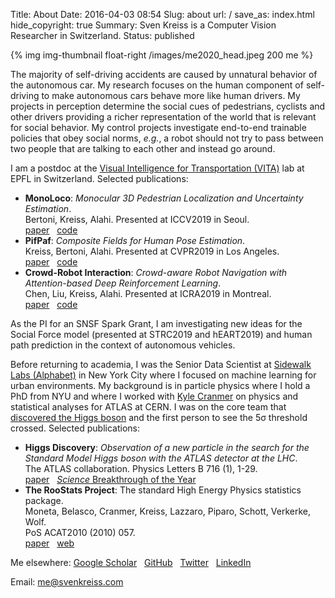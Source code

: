 Title: About
Date: 2016-04-03 08:54
Slug: about
url: /
save_as: index.html
hide_copyright: true
Summary: Sven Kreiss is a Computer Vision Researcher in Switzerland.
Status: published


{% img img-thumbnail float-right /images/me2020_head.jpeg 200 me %}

The majority of self-driving accidents are caused by unnatural behavior of the
autonomous car. My research focuses on the human component of self-driving
to make autonomous cars behave more like human drivers.
My projects in perception determine the social cues of pedestrians,
cyclists and other drivers providing a richer representation of the world that
is relevant for social behavior. My control projects investigate end-to-end
trainable policies that obey social norms, _e.g._, a robot should not
try to pass between two people that are talking to each other and instead go around.

I am a postdoc at the [Visual Intelligence for Transportation (VITA)](https://vita.epfl.ch/)
lab at EPFL in Switzerland. Selected publications:

* __MonoLoco__: _Monocular 3D Pedestrian Localization and Uncertainty Estimation_.<br />
  Bertoni, Kreiss, Alahi. Presented at ICCV2019 in Seoul.<br />
  <span style="white-space: nowrap">[<i class="fa fa-file"></i> paper](http://openaccess.thecvf.com/content_ICCV_2019/html/Bertoni_MonoLoco_Monocular_3D_Pedestrian_Localization_and_Uncertainty_Estimation_ICCV_2019_paper.html)</span>&nbsp;&nbsp;
  <span style="white-space: nowrap">[<i class="fa fa-github"></i> code](https://github.com/vita-epfl/monoloco)</span>
* __PifPaf__: _Composite Fields for Human Pose Estimation_.<br />
  Kreiss, Bertoni, Alahi. Presented at CVPR2019 in Los Angeles.<br />
  <span style="white-space: nowrap">[<i class="fa fa-file"></i> paper](http://openaccess.thecvf.com/content_CVPR_2019/html/Kreiss_PifPaf_Composite_Fields_for_Human_Pose_Estimation_CVPR_2019_paper.html)</span>&nbsp;&nbsp;
  <span style="white-space: nowrap">[<i class="fa fa-github"></i> code](https://github.com/vita-epfl/openpifpaf)</span>
* __Crowd-Robot Interaction__: _Crowd-aware Robot Navigation with Attention-based Deep Reinforcement Learning_.<br />
  Chen, Liu, Kreiss, Alahi. Presented at ICRA2019 in Montreal.<br />
  <span style="white-space: nowrap">[<i class="fa fa-file"></i> paper](https://doi.org/10.1109/ICRA.2019.8794134)</span>&nbsp;&nbsp;
  <span style="white-space: nowrap">[<i class="fa fa-github"></i> code](https://github.com/vita-epfl/crowdnav)</span>

<!--
<div style="display:flex; flex-flow: row wrap;">
<div style="border:0.5px dotted #ccc; width:200px; padding: 20px; margin: 2px; flex-grow: 1;">
    <a href="https://github.com/vita-epfl/monoloco">
        <img class="image-process-crisp" src="/images/monoloco.jpg" alt="Monoloco example"></img><br />
        MonoLoco: Monocular 3D Pedestrian Localization and Uncertainty Estimation.</a>
    <br />
    Presented at ICCV2019 in Seoul.
</div>

<div style="border:0.5px dotted #ccc; width:200px; padding: 20px; margin: 2px; flex-grow: 1;">
    <a href="https://github.com/vita-epfl/openpifpaf">
        <img class="image-process-crisp" src="/images/pifpaf.jpg" alt="OpenPifPaf example"></img><br />
        PifPaf: Composite Fields for Human Pose Estimation.</a>
    <br />
    Presented at CVPR2019 in Los Angeles.
</div>

<div style="border:0.5px dotted #ccc; width:200px; padding: 20px; margin: 2px; flex-grow: 1;">
    <a href="https://github.com/vita-epfl/crowdnav">
        <img class="image-process-crisp" src="/images/crowdnav.png" alt="CrowdNav illustration"></img><br />
        Crowd-Robot Interaction: Crowd-aware Robot Navigation with Attention-based Deep Reinforcement Learning.</a>
    <br />
    Presented at ICRA2019 in Montreal.
</div>
</div> -->

As the PI for an SNSF Spark Grant, I am investigating new ideas for the Social Force model
(presented at STRC2019 and hEART2019) and
human path prediction in the context of autonomous vehicles.


Before returning to academia, I was the Senior Data Scientist at
[Sidewalk Labs (Alphabet)](https://www.sidewalklabs.com) in New York City
where I focused on machine learning for urban environments. My background is in particle physics
where I hold a PhD from NYU and where I worked with
[Kyle Cranmer](http://theoryandpractice.org/) on physics and statistical
analyses for ATLAS at CERN. I was on the core team that
[discovered the Higgs boson](/projects.html#discovery) and the first person to
see the 5σ threshold crossed. Selected publications:

* __Higgs Discovery__: _Observation of a new particle in the search for the Standard Model Higgs boson with the ATLAS detector at the LHC_.<br />
  The ATLAS collaboration. Physics Letters B 716 (1), 1-29.<br />
  <span style="white-space: nowrap">[<i class="fa fa-file"></i> paper](https://doi.org/10.1016/j.physletb.2012.08.020)</span>&nbsp;&nbsp;
  <span style="white-space: nowrap">[<i class="fa fa-file"></i> _Science_ Breakthrough of the Year](https://science.sciencemag.org/content/338/6114/1524)</span>
* __The RooStats Project__: The standard High Energy Physics statistics package.<br />
  Moneta, Belasco, Cranmer, Kreiss, Lazzaro, Piparo, Schott, Verkerke, Wolf.<br />
  PoS ACAT2010 (2010) 057.<br />
  <span style="white-space: nowrap">[<i class="fa fa-file"></i> paper](https://arxiv.org/abs/1009.1003)</span>&nbsp;&nbsp;
  <span style="white-space: nowrap">[<i class="fa fa-github"></i> web](https://twiki.cern.ch/twiki/bin/view/RooStats/WebHome)</span>

Me elsewhere:
<span style="white-space: nowrap">[<i class="fa fa-graduation-cap"></i> Google Scholar](https://scholar.google.ch/citations?hl=en&user=SnjnSVEAAAAJ&view_op=list_works&sortby=pubdate)</span>&nbsp;&nbsp;
<span style="white-space: nowrap">[<i class="fa fa-github"></i> GitHub](https://github.com/svenkreiss/)</span>&nbsp;&nbsp;
<span style="white-space: nowrap">[<i class="fa fa-twitter"></i> Twitter](https://twitter.com/svenkreiss)</span>&nbsp;&nbsp;
<span style="white-space: nowrap">[<i class="fa fa-linkedin-square"></i> LinkedIn](https://www.linkedin.com/in/svenkreiss/)</span>
<br />
<!-- More: [projects](/projects.html)[blog](/blog/), [curriculum vitae](/files/cv.pdf) <br /> -->
Email: [me@svenkreiss.com](mailto:me@svenkreiss.com)
